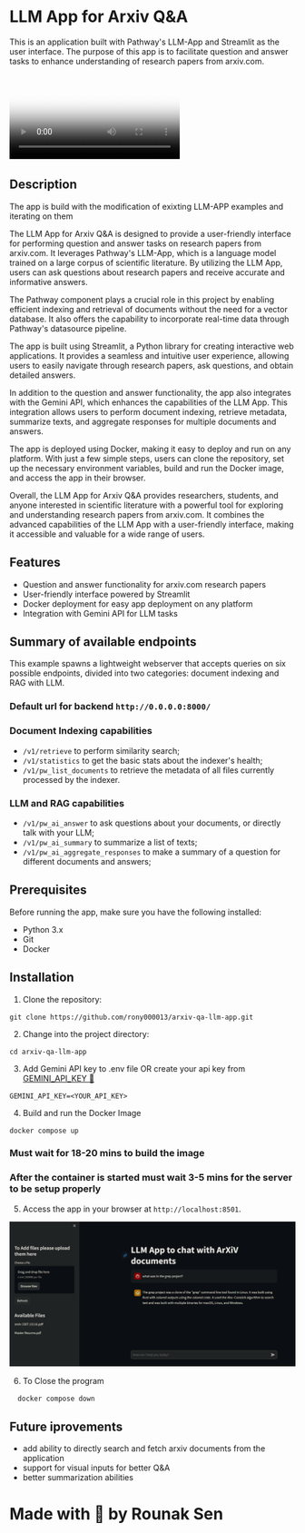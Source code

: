 # LLM App for Arxiv Q&A

This is an application built with Pathway's LLM-App and Streamlit as the user interface. The purpose of this app is to facilitate question and answer tasks to enhance understanding of research papers from arxiv.com.

<video controls poster="image.png" >
  <source src="video.mp4" type="video.mp4">
  Your browser does not support the video tag.
</video> 

## Description

The app is build with the modification of exixting LLM-APP examples and iterating on them

The LLM App for Arxiv Q&A is designed to provide a user-friendly interface for performing question and answer tasks on research papers from arxiv.com. It leverages Pathway's LLM-App, which is a language model trained on a large corpus of scientific literature. By utilizing the LLM App, users can ask questions about research papers and receive accurate and informative answers.

The Pathway component plays a crucial role in this project by enabling efficient indexing and retrieval of documents without the need for a vector database. It also offers the capability to incorporate real-time data through Pathway's datasource pipeline.

The app is built using Streamlit, a Python library for creating interactive web applications. It provides a seamless and intuitive user experience, allowing users to easily navigate through research papers, ask questions, and obtain detailed answers.

In addition to the question and answer functionality, the app also integrates with the Gemini API, which enhances the capabilities of the LLM App. This integration allows users to perform document indexing, retrieve metadata, summarize texts, and aggregate responses for multiple documents and answers.

The app is deployed using Docker, making it easy to deploy and run on any platform. With just a few simple steps, users can clone the repository, set up the necessary environment variables, build and run the Docker image, and access the app in their browser.

Overall, the LLM App for Arxiv Q&A provides researchers, students, and anyone interested in scientific literature with a powerful tool for exploring and understanding research papers from arxiv.com. It combines the advanced capabilities of the LLM App with a user-friendly interface, making it accessible and valuable for a wide range of users.


## Features

- Question and answer functionality for arxiv.com research papers
- User-friendly interface powered by Streamlit
- Docker deployment for easy app deployment on any platform
- Integration with Gemini API for LLM tasks

## Summary of available endpoints

This example spawns a lightweight webserver that accepts queries on six possible endpoints, divided into two categories: document indexing and RAG with LLM.
### Default url for backend `http://0.0.0.0:8000/`

### Document Indexing capabilities
- `/v1/retrieve` to perform similarity search;
- `/v1/statistics` to get the basic stats about the indexer's health;
- `/v1/pw_list_documents` to retrieve the metadata of all files currently processed by the indexer.

### LLM and RAG capabilities
- `/v1/pw_ai_answer` to ask questions about your documents, or directly talk with your LLM;
- `/v1/pw_ai_summary` to summarize a list of texts;
- `/v1/pw_ai_aggregate_responses` to make a summary of a question for different documents and answers;

## Prerequisites

Before running the app, make sure you have the following installed:

- Python 3.x
- Git
- Docker

## Installation

1. Clone the repository:

  ``` 'bash
  git clone https://github.com/rony000013/arxiv-qa-llm-app.git
  ```

2. Change into the project directory:

  ``` 'bash
  cd arxiv-qa-llm-app
  ```

3. Add Gemini API key to .env file OR create your api key from [GEMINI_API_KEY 🔑]("https://makersuite.google.com/app/apikey")
  ```
  GEMINI_API_KEY=<YOUR_API_KEY>
  ``` 

4. Build and run the Docker Image

  ``` 'bash
  docker compose up
  ```
  
  ### **Must wait for 18-20 mins to build the image**

  ### **After the container is started must wait 3-5 mins for the server to be setup properly**

5. Access the app in your browser at `http://localhost:8501`.

![image view of site](image.png)

6. To Close the program 
  ``` 'bash
    docker compose down
  ```


## Future iprovements 
  - add ability to directly search and fetch arxiv documents from the application
  - support for visual inputs for better Q&A
  - better summarization abilities

# Made with 🖤 by Rounak Sen
